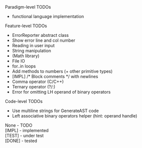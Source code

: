 
Paradigm-level TODOs
- functional language implementation

Feature-level TODOs
- ErrorReporter abstract class
- Show error line and col number
- Reading in user input
- String manipulation
- (Math library)
- File IO
- for..in loops
- Add methods to numbers (+ other primitive types)
- [IMPL] /* Block comments */ with newlines
- Comma operator (C/C++)
- Ternary operator (?/:)
- Error for omitting LH operand of binary operators

Code-level TODOs
- Use multiline strings for GenerateAST code
- Left associative binary operators helper (hint: operand handle)

None - TODO \
[IMPL] - implemented \
[TEST] - under test \
[DONE] - tested 